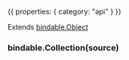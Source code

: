 {{
  properties: {
    category: "api"
  }
}}

Extends [bindable.Object](/docs/api/bindable-object)

### bindable.Collection(source)
